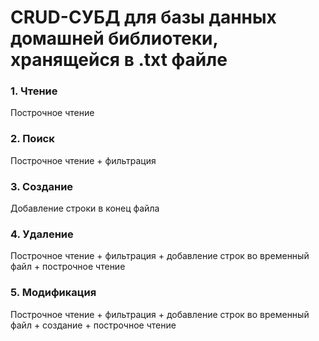 # CRUD-СУБД для базы данных домашней библиотеки, хранящейся в .txt файле

### 1. Чтение

   Построчное чтение

### 2. Поиск

   Построчное чтение + фильтрация

### 3. Создание 

   Добавление строки в конец файла

### 4. Удаление

   Построчное чтение + фильтрация + добавление строк во временный файл + построчное чтение

### 5. Модификация

   Построчное чтение + фильтрация + добавление строк во временный файл + создание + построчное чтение
